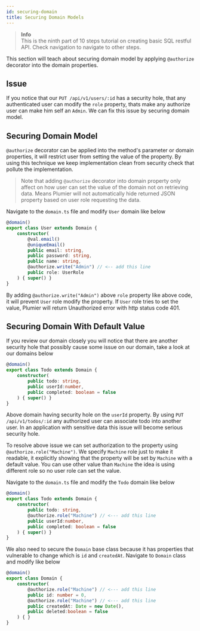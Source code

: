 ```yaml
---
id: securing-domain
title: Securing Domain Models
---
```


> **Info**  
> This is the ninth part of 10 steps tutorial on creating basic SQL restful API. Check navigation to navigate to other steps.

This section will teach about securing domain model by applying `@authorize` decorator into the domain properties.

## Issue 
If you notice that our `PUT /api/v1/users/:id` has a security hole, that any authenticated user can modify the `role` property, thats make any authorize user can make him self an `Admin`. We can fix this issue by securing domain model.

## Securing Domain Model
`@authorize` decorator can be applied into the method's parameter or domain properties, it will restrict user from setting the value of the property. By using this technique we keep implementation clean from security check that pollute the implementation.

> Note that adding `@authorize` decorator into domain property only affect on how user can set the value of the domain not on retrieving data. Means Plumier will not automatically hide returned JSON property based on user role requesting the data.

Navigate to the `domain.ts` file and modify `User` domain like below

```typescript
@domain()
export class User extends Domain {
    constructor(
        @val.email()
        @uniqueEmail()
        public email: string,
        public password: string,
        public name: string,
        @authorize.write("Admin") // <-- add this line
        public role: UserRole
    ) { super() }
}
```

By adding `@authorize.write("Admin")` above `role` property like above code, it will prevent `User`  role modify the property. If `User` role tries to set the value, Plumier will return Unauthorized error with http status code 401.

## Securing Domain With Default Value
If you review our domain closely you will notice that there are another security hole that possibly cause some issue on our domain, take a look at our domains below

```typescript
@domain()
export class Todo extends Domain {
    constructor(
        public todo: string,
        public userId:number,
        public completed: boolean = false
    ) { super() }
}
```

Above domain having security hole on the `userId` property. By using `PUT /api/v1/todos/:id` any authorized user can associate todo into another user. In an application with sensitive data this issue will become serious security hole.

To resolve above issue we can set authorization to the property using `@authorize.role("Machine")`. We specify `Machine` role just to make it readable, it explicitly showing that the property will be set by `Machine` with a default value. You can use other value than `Machine` the idea is using different role so no user role can set the value.

Navigate to the `domain.ts` file and modify the `Todo` domain like below

```typescript
@domain()
export class Todo extends Domain {
    constructor(
        public todo: string,
        @authorize.role("Machine") // <--- add this line
        public userId:number,
        public completed: boolean = false
    ) { super() }
}
```

We also need to secure the `Domain` base class because it has properties that vulnerable to change which is `id` and `createdAt`. Navigate to `Domain` class and modify like below

```typescript
@domain()
export class Domain {
    constructor(
        @authorize.role("Machine") // <--- add this line
        public id: number = 0,
        @authorize.role("Machine") // <--- add this line
        public createdAt: Date = new Date(),
        public deleted:boolean = false
    ) { }
}
```